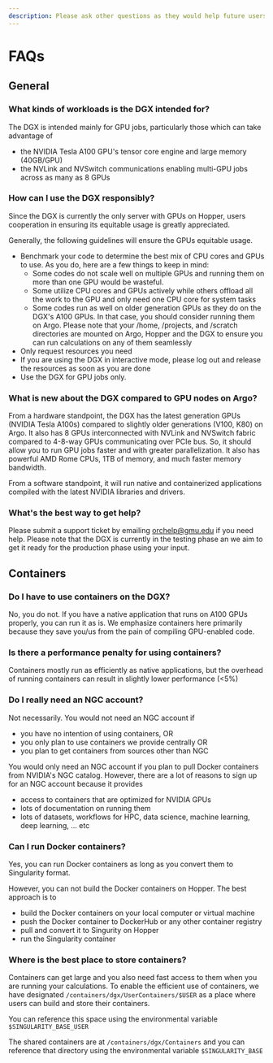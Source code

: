 ```yaml
---
description: Please ask other questions as they would help future users
---
```


# FAQs

## General

### What kinds of workloads is the DGX intended for?

The DGX is intended mainly for GPU jobs, particularly those which can take advantage of 

* the NVIDIA Tesla A100 GPU's tensor core engine and large memory \(40GB/GPU\) 
* the NVLink and NVSwitch communications enabling multi-GPU jobs across as many as 8 GPUs

### How can I use the DGX responsibly?

Since the DGX is currently the only server with GPUs on Hopper, users cooperation in ensuring its equitable usage is greatly appreciated.

Generally, the following guidelines will ensure the GPUs equitable usage.

* Benchmark your code to determine the best mix of CPU cores and GPUs to use. As you do, here are a few things to keep in mind:
  * Some codes do not scale well on multiple GPUs and running them on more than one GPU would be wasteful. 
  * Some utilize CPU cores and GPUs actively while others offload all the work to the GPU and only need one CPU core for system tasks
  * Some codes run as well on older generation GPUs as they do on the DGX's A100 GPUs. In that case, you should consider running them on Argo. Please note that your /home, /projects, and /scratch directories are mounted on Argo, Hopper and the DGX to ensure you can run calculations on any of them seamlessly
* Only request resources you need
* If you are using the DGX in interactive mode, please log out and release the resources as soon as you are done
* Use the DGX for GPU jobs only.

### What is new about the DGX compared to GPU nodes on Argo?

From a hardware standpoint, the DGX has the latest generation GPUs \(NVIDIA Tesla A100s\) compared to slightly older generations \(V100, K80\) on Argo. It also has 8 GPUs interconnected with NVLink and NVSwitch fabric compared to 4-8-way GPUs communicating over PCIe bus. So, it should allow you to run GPU jobs faster and with greater parallelization. It also has powerful AMD Rome CPUs, 1TB of memory, and much faster memory bandwidth.

From a software standpoint, it will run native and containerized applications compiled with the latest NVIDIA libraries and drivers.

### What's the best way to get help?

Please submit a support ticket by emailing orchelp@gmu.edu if you need help. Please note that the DGX is currently in the testing phase an we aim to get it ready for the production phase using your input.

## Containers

### Do I have to use containers on the DGX?

No, you do not. If you have a native application that runs on A100 GPUs properly, you can run it as is. We emphasize containers here primarily because they save you/us from the pain of compiling GPU-enabled code.

### Is there a performance penalty for using containers?

Containers mostly run as efficiently as native applications, but the overhead of running containers can result in slightly lower performance \(&lt;5%\)

### Do I really need an NGC account?

Not necessarily. You would not need an NGC account if 

* you have no intention of using containers, OR
* you only plan to use containers we provide centrally OR
* you plan to get containers from sources other than NGC

You would only need an NGC account if you plan to pull Docker containers from NVIDIA's NGC catalog. However, there are a lot of reasons to sign up for an NGC account because it provides

* access to containers that are optimized for NVIDIA GPUs
* lots of documentation on running them
* lots of datasets, workflows for HPC, data science, machine learning, deep learning, ... etc

### Can I run Docker containers?

Yes, you can run Docker containers as long as you convert them to Singularity format.

However, you can not build the Docker containers on Hopper. The best approach is to 

* build the Docker containers on your local computer or virtual machine
* push the Docker container to DockerHub or any other container registry
* pull and convert it to Singurity on Hopper
* run the Singularity container

### Where is the best place to store containers?

Containers can get large and you also need fast access to them when you are running your calculations. To enable the efficient use of containers, we have designated `/containers/dgx/UserContainers/$USER` as a place where users can build and store their containers.

You can reference this space using the environmental variable `$SINGULARITY_BASE_USER`

The shared containers are at `/containers/dgx/Containers` and you can reference that directory using the  environmental variable `$SINGULARITY_BASE`

